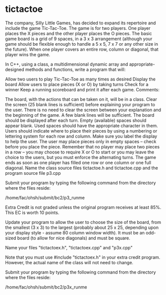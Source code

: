 tictactoe
=========
The company, Silly Little Games, has decided to expand its repertoire and include the game Tic-Tac-Toe. The game is for two players. One player places the X pieces and the other player places the O pieces. The basic game board is a grid of 9 spaces, in a 3 x 3 arrangement (although your game should be flexible enough to handle a 5 x 5, 7 x 7 or any other size in the future). When one player covers an entire row, column or diagonal, that player wins the game.

In C++, using a class, a multidimensional dynamic array and appropriate-designed methods and functions, write a program that will:

Allow two users to play Tic-Tac-Toe as many times as desired
Display the board
Allow users to place pieces (X or O) by taking turns
Check for a winner
Keep a running scoreboard and print it after each game.
Comments:

The board, with the actions that can be taken on it, will be in a class.
Clear the screen (25 blank lines is sufficient) before explaining your program to the user. There is no need to clear the screen between your explanation and the beginning of the game. A few blank lines will be sufficient.
The board should be displayed after each turn. Empty (available) spaces should appear blank. Used spaces should have the appropriate character in them.
Users should indicate where to place their pieces by using a numbering or lettering system for each row and column. Make sure you label the display to help the user.
The user may place pieces only in empty spaces – check before you place the piece.
Remember that no player may place two pieces in a row – you may choose to require X or O to start or you may leave the choice to the users, but you must enforce the alternating turns.
The game ends as soon as one player has filled one row or one column or one full diagonal.
Name the class source files tictactoe.h and tictactoe.cpp and the program source file p3.cpp

Submit your program by typing the following command from the directory where the files reside:

/home/fac/ohsh/submit/bc2/p3_runme

Extra Credit is not graded unless the original program receives at least 85%. This EC is worth 10 points.

Update your program to allow the user to choose the size of the board, from the smallest (3 x 3) to the largest (probably about 25 x 25, depending upon your display style - assume 80 column window width). It must be an odd-sized board (to allow for nice diagonals) and must be square.

Name your files "tictactoex.h", "tictactoex.cpp" and "p3x.cpp"

Note that you must use #include "tictactoex.h" in your extra credit program. However, the actual name of the class will not need to change.

Submit your program by typing the following command from the directory where the files reside:

/home/fac/ohsh/submit/bc2/p3x_runme

